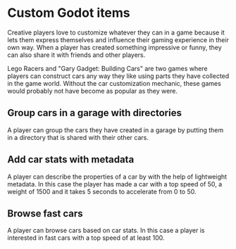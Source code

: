 # Custom Godot items

Creative players love to customize whatever they can in a game because it lets them express themselves and influence their gaming experience in their own way. When a player has created something impressive or funny, they can also share it with friends and other players.

Lego Racers and "Gary Gadget: Building Cars" are two games where players can construct cars any way they like using parts they have collected in the game world. Without the car customization mechanic, these games would probably not have become as popular as they were.

<include subject="item">

[](/src/docs/content/utility/editor-intro.md)

</include>

<include subject="car">

[](/src/docs/content/utility/share-subject-with-other-players.md)
[](/src/docs/content/utility/save-subject-locally.md)
[](/src/docs/content/utility/load-subject.md)

<include container="bookmarks" scenario="When a player wants to bookmark another player's car for inspiration, so that they can find it later">

[](/src/docs/content/utility/add-subject-to-container.md)

</include>

[](/src/docs/content/utility/share-subjects-with-friends-using-memorable-custom-keys.md)

</include>

## Group cars in a garage with directories

A player can group the cars they have created in a garage by putting them in a directory that is shared with their other cars.

<include subject="car" directory="my_garage">

[](/src/docs/content/utility/directory-snippet.md)

</include>

<include subject="car">

[](/src/docs/content/utility/browse-subjects-by-a-player.md)

</include>

## Add car stats with metadata

A player can describe the properties of a car by with the help of lightweight metadata. In this case the player has made a car with a top speed of 50, a weight of 1500 and it takes 5 seconds to accelerate from 0 to 50.

<include subject="car" prop1="speed" value1="50" prop2="weight" value2="1500" prop3="acceleration" value3="5">

[](/src/docs/content/utility/save-metadata-snippet.md)

</include>

## Browse fast cars

A player can browse cars based on car stats. In this case a player is interested in fast cars with a top speed of at least 100.

<include subject="map" prop="speed" value="100">

[](/src/docs/content/utility/filter-min-snippet.md)

</include>

<include subject="car">

[](/src/docs/content/utility/upvote-good-subjects.md)
[](/src/docs/content/utility/browse-a-players-upvoted-subjects.md)
[](/src/docs/content/utility/browse-top-voted-subjects.md)
[](/src/docs/content/utility/search-memorable-subjects-by-name.md)

</include>
